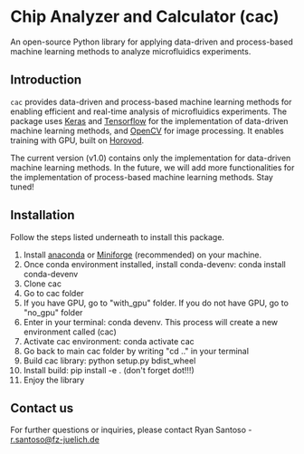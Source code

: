 # Chip Analyzer and Calculator (cac)

An open-source Python library for applying data-driven and process-based machine learning methods to analyze microfluidics experiments.

## Introduction

`cac` provides data-driven and process-based machine learning methods for enabling efficient and real-time analysis of microfluidics experiments.
The package uses [Keras](https://keras.io/) and [Tensorflow](https://www.tensorflow.org/) for the implementation of data-driven machine learning methods, and [OpenCV](https://opencv.org/) for image processing.
It enables training with GPU, built on [Horovod](https://horovod.ai/).

The current version (v1.0) contains only the implementation for data-driven machine learning methods.
In the future, we will add more functionalities for the implementation of process-based machine learning methods.
Stay tuned!

## Installation

Follow the steps listed underneath to install this package.

1. Install [anaconda](https://docs.anaconda.com/free/anaconda/install/index.html) or [Miniforge](https://github.com/conda-forge/miniforge) (recommended) on your machine.
2. Once conda environment installed, install conda-devenv: conda install conda-devenv
3. Clone cac
4. Go to cac folder
5. If you have GPU, go to "with_gpu" folder. If you do not have GPU, go to "no_gpu" folder
6. Enter in your terminal: conda devenv. This process will create a new environment called (cac)
7. Activate cac environment: conda activate cac
8. Go back to main cac folder by writing "cd .." in your terminal
8. Build cac library: python setup.py bdist_wheel
9. Install build: pip install -e . (don't forget dot!!!)
10. Enjoy the library

## Contact us

For further questions or inquiries, please contact Ryan Santoso - r.santoso@fz-juelich.de

